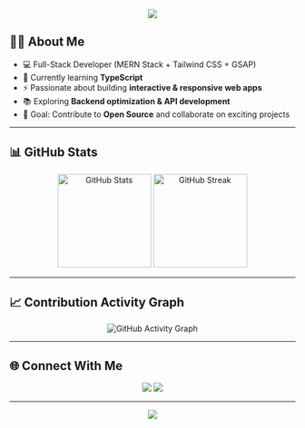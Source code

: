 <p align="center">
<img src="https://capsule-render.vercel.app/api?type=blur&height=300&color=gradient&text=Hello%20I'm%20Aditya"/>
</p>

## 👨‍💻 About Me
- 💻 Full-Stack Developer (MERN Stack + Tailwind CSS + GSAP)
- 🧠 Currently learning **TypeScript**
- ⚡ Passionate about building **interactive & responsive web apps**
- 📚 Exploring **Backend optimization & API development**
- 🎯 Goal: Contribute to **Open Source** and collaborate on exciting projects

---

## 📊 GitHub Stats

<p align="center">
  <img src="https://github-readme-stats.vercel.app/api?username=Aditya-ui7998&show_icons=true&theme=tokyonight" alt="GitHub Stats" height="165" />
  <img src="https://streak-stats.demolab.com?user=Aditya-ui7998&theme=tokyonight&hide_border=true" alt="GitHub Streak" height="165" />
</p>

---

## 📈 Contribution Activity Graph

<p align="center">
  <img src="https://github-readme-activity-graph.vercel.app/graph?username=Aditya-ui7998&theme=react-dark" alt="GitHub Activity Graph" />
</p>

---

## 🌐 Connect With Me
<p align="center">
  <a href="https://linkedin.com/in/https://www.linkedin.com/in/aditya-kashyap-821902273/" target="_blank"><img src="https://img.shields.io/badge/LinkedIn-%230077B5.svg?logo=linkedin&logoColor=white"/></a>
  <a href="mailto:kashyapadi2004@gmail.com"><img src="https://img.shields.io/badge/Email-D14836?logo=gmail&logoColor=white"/></a>
</p>

---

<p align="center">
  <img src="https://capsule-render.vercel.app/api?type=waving&color=7F7FD5,86A8E7,91EAE4&height=120&section=footer"/>
</p>

